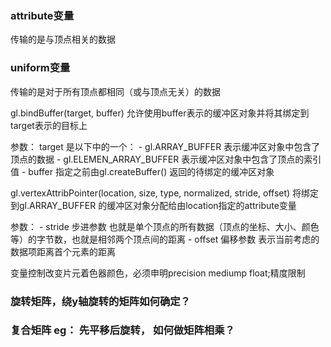 ### attribute变量
  传输的是与顶点相关的数据
### uniform变量
  传输的是对于所有顶点都相同（或与顶点无关）的数据


  gl.bindBuffer(target, buffer)
  允许使用buffer表示的缓冲区对象并将其绑定到target表示的目标上

  参数： target 是以下中的一个：
    - gl.ARRAY_BUFFER 表示缓冲区对象中包含了顶点的数据
    - gl.ELEMEN_ARRAY_BUFFER 表示缓冲区对象中包含了顶点的索引值
    - buffer 指定之前由gl.createBuffer() 返回的待绑定的缓冲区对象

  gl.vertexAttribPointer(location, size, type, normalized, stride, offset)
  将绑定到gl.ARRAY_BUFFER 的缓冲区对象分配给由location指定的attribute变量

  参数：
    - stride 步进参数  也就是单个顶点的所有数据（顶点的坐标、大小、颜色等）的字节数，也就是相邻两个顶点间的距离
    - offset 偏移参数  表示当前考虑的数据项距离首个元素的距离


变量控制改变片元着色器颜色，必须申明precision mediump float;精度限制


  ### 旋转矩阵，绕y轴旋转的矩阵如何确定？

  ### 复合矩阵 eg： 先平移后旋转， 如何做矩阵相乘？